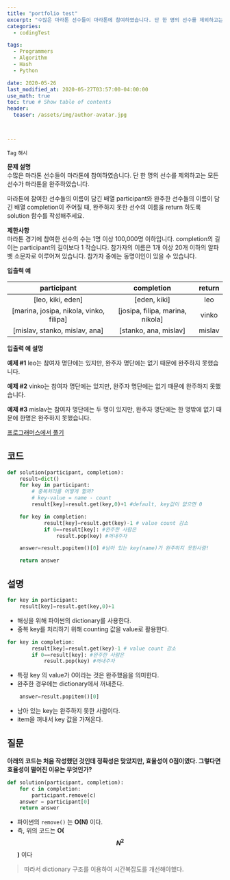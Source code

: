 ```yaml
---
title: "portfolio test"
excerpt: "수많은 마라톤 선수들이 마라톤에 참여하였습니다. 단 한 명의 선수를 제외하고는 모든 선수가 마라톤을 완주하였습니다."
categories:
  - codingTest

tags:
  - Programmers
  - Algorithm
  - Hash
  - Python

date: 2020-05-26
last_modified_at: 2020-05-27T03:57:00-04:00:00
use_math: true
toc: true # Show table of contents
header:
  teaser: /assets/img/author-avatar.jpg



---
```


`Tag` `해시`<br>

**문제 설명**<br>
수많은 마라톤 선수들이 마라톤에 참여하였습니다. 단 한 명의 선수를 제외하고는 모든 선수가 마라톤을 완주하였습니다.

마라톤에 참여한 선수들의 이름이 담긴 배열 participant와 완주한 선수들의 이름이 담긴 배열 completion이 주어질 때, 완주하지 못한 선수의 이름을 return 하도록 solution 함수를 작성해주세요.

**제한사항**<br>
마라톤 경기에 참여한 선수의 수는 1명 이상 100,000명 이하입니다.
completion의 길이는 participant의 길이보다 1 작습니다.
참가자의 이름은 1개 이상 20개 이하의 알파벳 소문자로 이루어져 있습니다.
참가자 중에는 동명이인이 있을 수 있습니다.

**입출력 예**<br>

participant	| completion | return
:---------:|:----:|:----:
[leo, kiki, eden]|[eden, kiki]|leo
[marina, josipa, nikola, vinko, filipa]|[josipa, filipa, marina, nikola]|	vinko
[mislav, stanko, mislav, ana]|[stanko, ana, mislav]	|mislav

**입출력 예 설명**<br>

**예제 #1**
leo는 참여자 명단에는 있지만, 완주자 명단에는 없기 때문에 완주하지 못했습니다.

**예제 #2**
vinko는 참여자 명단에는 있지만, 완주자 명단에는 없기 때문에 완주하지 못했습니다.

**예제 #3**
mislav는 참여자 명단에는 두 명이 있지만, 완주자 명단에는 한 명밖에 없기 때문에 한명은 완주하지 못했습니다.

[프로그래머스에서 풀기](https://programmers.co.kr/learn/courses/30/lessons/42576)

## 코드

```python
def solution(participant, completion):
    result=dict()
    for key in participant:
        # 중복처리를 어떻게 할까?
        # key-value = name - count
        result[key]=result.get(key,0)+1 #default, key값이 없으면 0

    for key in completion:
            result[key]=result.get(key)-1 # value count 감소
            if 0==result[key]: #완주한 사람은
                result.pop(key) #꺼내주자

    answer=result.popitem()[0] #남아 있는 key(name)가 완주하지 못한사람!

    return answer
```

## 설명
```python
for key in participant:
    result[key]=result.get(key,0)+1
```
- 해싱을 위해 파이썬의 dictionary를 사용한다.
- 중복 key를 처리하기 위해 counting 값을 value로 활용한다.

```python
for key in completion:
        result[key]=result.get(key)-1 # value count 감소
        if 0==result[key]: #완주한 사람은
            result.pop(key) #꺼내주자

```

- 특정 key 의 value가 0이라는 것은 완주했음을 의미한다.
- 완주한 경우에는 dictionary에서 꺼내준다.

```python
    answer=result.popitem()[0]
```
- 남아 있는 key는 완주하지 못한 사람이다.
- item을 꺼내서 key 값을 가져온다.


## 질문
**아래의 코드는 처음 작성했던 것인데 정확성은 맞았지만, 효율성이 0점이였다. 그렇다면 효율성이 떨어진 이유는 무엇인가?**

```python
def solution(participant, completion):
    for c in completion:
        participant.remove(c)
    answer = participant[0]
    return answer
```
- 파이썬의 `remove()` 는 **O(N)** 이다.
- 즉, 위의 코드는 **O($$N^2$$)** 이다


>따라서 dictionary 구조를 이용하여 시간복잡도를 개선해야했다.
